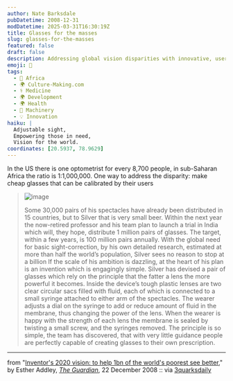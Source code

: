 ```yaml
---
author: Nate Barksdale
pubDatetime: 2008-12-31
modDatetime: 2025-03-31T16:30:19Z
title: Glasses for the masses
slug: glasses-for-the-masses
featured: false
draft: false
description: Addressing global vision disparities with innovative, user-adjustable glasses.
emoji: 🥽
tags:
  - 🦁 Africa
  - 🌍 Culture-Making.com
  - ⚕️ Medicine
  - 🌍 Development
  - 🌍 Health
  - 🔧 Machinery
  - 💡 Innovation
haiku: |
  Adjustable sight,  
  Empowering those in need,  
  Vision for the world.
coordinates: [20.5937, 78.9629]
---
```


In the US there is one optometrist for every 8,700 people, in sub-Saharan Africa the ratio is 1:1,000,000. One way to address the disparity: make cheap glasses that can be calibrated by their users

> ![image](http://culture-making.com/media/A-Zulu-man-wearing-adapti-001_210.jpg)
>
> Some 30,000 pairs of his spectacles have already been distributed in 15 countries, but to Silver that is very small beer. Within the next year the now-retired professor and his team plan to launch a trial in India which will, they hope, distribute 1 million pairs of glasses. The target, within a few years, is 100 million pairs annually. With the global need for basic sight-correction, by his own detailed research, estimated at more than half the world’s population, Silver sees no reason to stop at a billion
> If the scale of his ambition is dazzling, at the heart of his plan is an invention which is engagingly simple. Silver has devised a pair of glasses which rely on the principle that the fatter a lens the more powerful it becomes. Inside the device’s tough plastic lenses are two clear circular sacs filled with fluid, each of which is connected to a small syringe attached to either arm of the spectacles.
> The wearer adjusts a dial on the syringe to add or reduce amount of fluid in the membrane, thus changing the power of the lens. When the wearer is happy with the strength of each lens the membrane is sealed by twisting a small screw, and the syringes removed. The principle is so simple, the team has discovered, that with very little guidance people are perfectly capable of creating glasses to their own prescription.

---

from "[Inventor's 2020 vision: to help 1bn of the world's poorest see better](http://www.guardian.co.uk/society/2008/dec/22/diy-adjustable-glasses-josh-silver)," by Esther Addley, [_The Guardian_](http://www.guardian.co.uk/society/2008/dec/22/diy-adjustable-glasses-josh-silver), 22 December 2008 :: via [3quarksdaily](https://www.google.com/search?q=%223quarksdaily%22%203quarksdaily.com)
